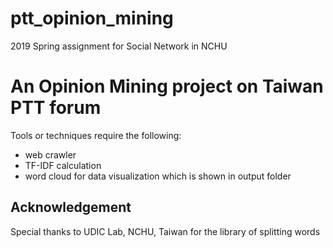 # ptt_opinion_mining
2019 Spring assignment for Social Network in NCHU

# An Opinion Mining project on Taiwan PTT forum
Tools or techniques require the following:
* web crawler
* TF-IDF calculation
* word cloud for data visualization which is shown in output folder

## Acknowledgement 
Special thanks to UDIC Lab, NCHU, Taiwan for the library of splitting words
